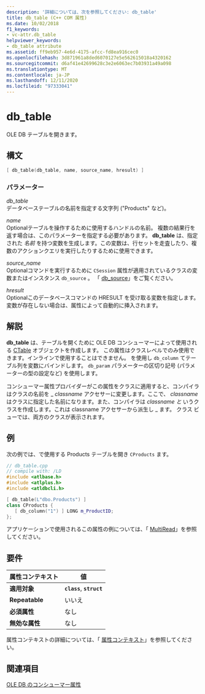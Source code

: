 ```yaml
---
description: '詳細については、次を参照してください: db_table'
title: db_table (C++ COM 属性)
ms.date: 10/02/2018
f1_keywords:
- vc-attr.db_table
helpviewer_keywords:
- db_table attribute
ms.assetid: ff9eb957-4e6d-4175-afcc-fd8ea916cec0
ms.openlocfilehash: 3d871961a8ded6070127e5e562615018a4320162
ms.sourcegitcommit: d6af41e42699628c3e2e6063ec7b03931a49a098
ms.translationtype: MT
ms.contentlocale: ja-JP
ms.lasthandoff: 12/11/2020
ms.locfileid: "97333041"
---
```

# <a name="db_table"></a>db_table

OLE DB テーブルを開きます。

## <a name="syntax"></a>構文

```cpp
[ db_table(db_table, name, source_name, hresult) ]
```

### <a name="parameters"></a>パラメーター

*db_table*<br/>
データベーステーブルの名前を指定する文字列 ("Products" など)。

*name*<br/>
Optionalテーブルを操作するために使用するハンドルの名前。 複数の結果行を返す場合は、このパラメーターを指定する必要があります。 **db_table** は、指定された *名前* を持つ変数を生成します。この変数は、行セットを走査したり、複数のアクションクエリを実行したりするために使用できます。

*source_name*<br/>
Optionalコマンドを実行するために `CSession` 属性が適用されているクラスの変数またはインスタンス `db_source` 。 「 [db_source](db-source.md)」をご覧ください。

*hresult*<br/>
Optionalこのデータベースコマンドの HRESULT を受け取る変数を指定します。 変数が存在しない場合は、属性によって自動的に挿入されます。

## <a name="remarks"></a>解説

**db_table** は、テーブルを開くために OLE DB コンシューマーによって使用される [CTable](../../data/oledb/ctable-class.md) オブジェクトを作成します。 この属性はクラスレベルでのみ使用できます。インラインで使用することはできません。 を使用し `db_column` てテーブル列を変数にバインドします。 `db_param` パラメーターの区切り記号 (パラメーターの型の設定など) を使用します。

コンシューマー属性プロバイダーがこの属性をクラスに適用すると、コンパイラはクラスの名前を \_ *classname* アクセサーに変更します。ここで、 *classname* はクラスに指定した名前になります。また、コンパイラは *classname と* いうクラスを作成します。これは classname アクセサーから派生し \_ ます。  クラス ビューでは、両方のクラスが表示されます。

## <a name="example"></a>例

次の例では、で使用する Products テーブルを開き `CProducts` ます。

```cpp
// db_table.cpp
// compile with: /LD
#include <atlbase.h>
#include <atlplus.h>
#include <atldbcli.h>

[ db_table(L"dbo.Products") ]
class CProducts {
   [ db_column("1") ] LONG m_ProductID;
};
```

アプリケーションで使用されるこの属性の例については、「 [MultiRead](https://github.com/Microsoft/VCSamples/tree/master/VC2010Samples/ATL/OLEDB/Consumer)」を参照してください。

## <a name="requirements"></a>要件

| 属性コンテキスト | 値 |
|-|-|
|**適用対象**|**`class`**, **`struct`**|
|**Repeatable**|いいえ|
|**必須属性**|なし|
|**無効な属性**|なし|

属性コンテキストの詳細については、「 [属性コンテキスト](cpp-attributes-com-net.md#contexts)」を参照してください。

## <a name="see-also"></a>関連項目

[OLE DB のコンシューマー属性](ole-db-consumer-attributes.md)
